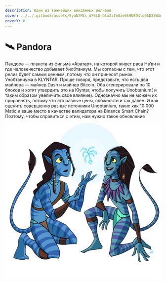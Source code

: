 ```yaml
---
description: Один из важнейших ожидаемых релизов
cover: ../../.gitbook/assets/5yaN7M1s_dF6LD-Dtx2zIe8ae0k9UE94lo0SD35W3eo.webp
coverY: 0
---
```


# 🛰 Pandora

Пандора — планета из фильма «Аватар», на которой живет раса На’ви и где человечество добывает Унобтаниум. Мы согласны с тем, что этот релиз будет самым ценным, потому что он принесет рынок Унобтаниума в KLYNTAR. Проще говоря, представьте, что есть два майнера — майнер Dash и майнер Bitcoin. Оба сгенерировали по 10 блоков и хотят утвердить это на Klyntar, чтобы получить Unobtanium( и таким образом увеличить свое влияние). Однозначно мы не можем их приравнять, потому что это разные цены, сложности и так далее. И как оценить совершенно разные источники Unobtanium, такие как 10 000 Matic и ваше место в качестве валидатора на Binance Smart Chain? Поэтому, чтобы справиться с этим, нам нужно такое обновление

![](../../.gitbook/assets/avatarphotoAid-removed-background.png)
